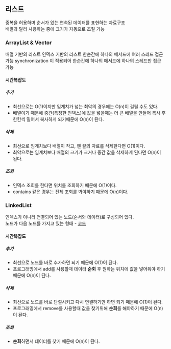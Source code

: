 ## 리스트

중복을 허용하며 순서가 있는 연속된 데이터를 표현하는 자료구조  
배열과 달리 사용하는 중에 크기가 자동으로 조절 가능

### ArrayList & Vector
배열 기반의 리스트
인덱스 기반의 리스트
한순간에 하나의 메서드에 여러 스레드 접근 가능
synchronization 이 적용되어 한순간에 하나의 메서드에 하나의 스레드만 접근 가능

#### 시간복잡도

##### 추가
* 최선으로는 O(1)이지만 임계치가 넘는 최악의 경우에는 O(n)이 걸릴 수도 있다.
* 배열이기 때문에 중간(특정한 인덱스)에 값을 넣을때는 더 큰 배열을 만들어 복사 후 한칸씩 밀어서 복사하게 되기때문에 O(n)이 된다.

##### 삭제 
* 최선으로 임계치보다 배열이 작고, 맨 끝의 자료를 삭제한다면 O(1)이다.
* 최악으로는 임계치보다 배열의 크기가 크거나 중간 값을 삭제하게 된다면 O(n)이 된다.

##### 조회
* 인덱스 조회를 한다면 위치를 조회하기 때문에 O(1)이다.
* contains 같은 경우는 전체 조회를 봐야하기 때문에 O(n)이다.

### LinkedList

인덱스가 아니라 연결되어 있는 노드(순서와 데이터)로 구성되어 있다.  
노드가 다음 노드를 가지고 있는 형태 - [코드](https://github.com/nobodyjbj/readme/blob/master/src/main/java/me/nobody/mission/list/LinkedNode.java)

#### 시간복잡도

##### 추가
* 최선으로 노드를 바로 추가하면 되기 때문에 O(1)이 된다.
* 프로그래밍에서 add를 사용할때 데이터 **순회** 후 원하는 위치에 값을 넣어줘야 하기 때문에 O(n)이 된다.

##### 삭제
* 최선으로 노드를 바로 단절시키고 다시 연결하기만 하면 되기 때문에 O(1)이 된다.
* 프로그래밍에서 remove를 사용할때 값을 찾기위해 **순회**를 해야하기 때문에 O(n)이 된다.

##### 조회
* **순회**하면서 데이터를 찾기 때문에 O(n)이 된다.

